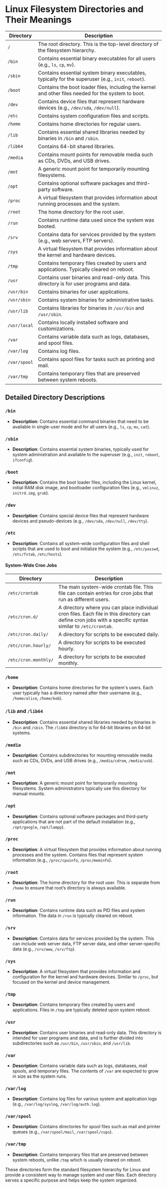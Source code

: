 # Linux Filesystem Directories and Their Meanings

| Directory | Description |
|-----------|-------------|
| `/`       | The root directory. This is the top-level directory of the filesystem hierarchy. |
| `/bin`    | Contains essential binary executables for all users (e.g., `ls`, `cp`, `mv`). |
| `/sbin`   | Contains essential system binary executables, typically for the superuser (e.g., `init`, `reboot`). |
| `/boot`   | Contains the boot loader files, including the kernel and other files needed for the system to boot. |
| `/dev`    | Contains device files that represent hardware devices (e.g., `/dev/sda`, `/dev/null`). |
| `/etc`    | Contains system configuration files and scripts. |
| `/home`   | Contains home directories for regular users. |
| `/lib`    | Contains essential shared libraries needed by binaries in `/bin` and `/sbin`. |
| `/lib64`  | Contains 64-bit shared libraries. |
| `/media`  | Contains mount points for removable media such as CDs, DVDs, and USB drives. |
| `/mnt`    | A generic mount point for temporarily mounting filesystems. |
| `/opt`    | Contains optional software packages and third-party software. |
| `/proc`   | A virtual filesystem that provides information about running processes and the system. |
| `/root`   | The home directory for the root user. |
| `/run`    | Contains runtime data used since the system was booted. |
| `/srv`    | Contains data for services provided by the system (e.g., web servers, FTP servers). |
| `/sys`    | A virtual filesystem that provides information about the kernel and hardware devices. |
| `/tmp`    | Contains temporary files created by users and applications. Typically cleared on reboot. |
| `/usr`    | Contains user binaries and read-only data. This directory is for user programs and data. |
| `/usr/bin` | Contains binaries for user applications. |
| `/usr/sbin` | Contains system binaries for administrative tasks. |
| `/usr/lib` | Contains libraries for binaries in `/usr/bin` and `/usr/sbin`. |
| `/usr/local` | Contains locally installed software and customizations. |
| `/var`    | Contains variable data such as logs, databases, and spool files. |
| `/var/log` | Contains log files. |
| `/var/spool` | Contains spool files for tasks such as printing and mail. |
| `/var/tmp` | Contains temporary files that are preserved between system reboots. |

## Detailed Directory Descriptions

### `/bin`

- **Description**: Contains essential command binaries that need to be available in single-user mode and for all users (e.g., `ls`, `cp`, `mv`, `cat`).

### `/sbin`

- **Description**: Contains essential system binaries, typically used for system administration and available to the superuser (e.g., `init`, `reboot`, `ifconfig`).

### `/boot`

- **Description**: Contains the boot loader files, including the Linux kernel, initial RAM disk image, and bootloader configuration files (e.g., `vmlinuz`, `initrd.img`, `grub`).

### `/dev`

- **Description**: Contains special device files that represent hardware devices and pseudo-devices (e.g., `/dev/sda`, `/dev/null`, `/dev/tty`).

### `/etc`

- **Description**: Contains all system-wide configuration files and shell scripts that are used to boot and initialize the system (e.g., `/etc/passwd`, `/etc/fstab`, `/etc/hosts`).

#### System-Wide Cron Jobs

| Directory            | Description                                                                                                   |
|----------------------|---------------------------------------------------------------------------------------------------------------|
| `/etc/crontab`       | The main system-wide crontab file. This file can contain entries for cron jobs that run as different users.   |
| `/etc/cron.d/`       | A directory where you can place individual cron files. Each file in this directory can define cron jobs with a specific syntax similar to `/etc/crontab`. |
| `/etc/cron.daily/`   | A directory for scripts to be executed daily.                                                                 |
| `/etc/cron.hourly/`  | A directory for scripts to be executed hourly.                                                                |
| `/etc/cron.monthly/` | A directory for scripts to be executed monthly.                                                               |

### `/home`

- **Description**: Contains home directories for the system's users. Each user typically has a directory named after their username (e.g., `/home/alice`, `/home/bob`).

### `/lib` and `/lib64`

- **Description**: Contains essential shared libraries needed by binaries in `/bin` and `/sbin`. The `/lib64` directory is for 64-bit libraries on 64-bit systems.

### `/media`

- **Description**: Contains subdirectories for mounting removable media such as CDs, DVDs, and USB drives (e.g., `/media/cdrom`, `/media/usb`).

### `/mnt`

- **Description**: A generic mount point for temporarily mounting filesystems. System administrators typically use this directory for manual mounts.

### `/opt`

- **Description**: Contains optional software packages and third-party applications that are not part of the default installation (e.g., `/opt/google`, `/opt/lampp`).

### `/proc`

- **Description**: A virtual filesystem that provides information about running processes and the system. Contains files that represent system information (e.g., `/proc/cpuinfo`, `/proc/meminfo`).

### `/root`

- **Description**: The home directory for the root user. This is separate from `/home` to ensure that root’s directory is always available.

### `/run`

- **Description**: Contains runtime data such as PID files and system information. The data in `/run` is typically cleared on reboot.

### `/srv`

- **Description**: Contains data for services provided by the system. This can include web server data, FTP server data, and other server-specific data (e.g., `/srv/www`, `/srv/ftp`).

### `/sys`

- **Description**: A virtual filesystem that provides information and configuration for the kernel and hardware devices. Similar to `/proc`, but focused on the kernel and device management.

### `/tmp`

- **Description**: Contains temporary files created by users and applications. Files in `/tmp` are typically deleted upon system reboot.

### `/usr`

- **Description**: Contains user binaries and read-only data. This directory is intended for user programs and data, and is further divided into subdirectories such as `/usr/bin`, `/usr/sbin`, and `/usr/lib`.

### `/var`

- **Description**: Contains variable data such as logs, databases, mail spools, and temporary files. The contents of `/var` are expected to grow in size as the system runs.

### `/var/log`

- **Description**: Contains log files for various system and application logs (e.g., `/var/log/syslog`, `/var/log/auth.log`).

### `/var/spool`

- **Description**: Contains directories for spool files such as mail and printer queues (e.g., `/var/spool/mail`, `/var/spool/cups`).

### `/var/tmp`

- **Description**: Contains temporary files that are preserved between system reboots, unlike `/tmp` which is usually cleared on reboot.

These directories form the standard filesystem hierarchy for Linux and provide a consistent way to manage system and user files. Each directory serves a specific purpose and helps keep the system organized.
